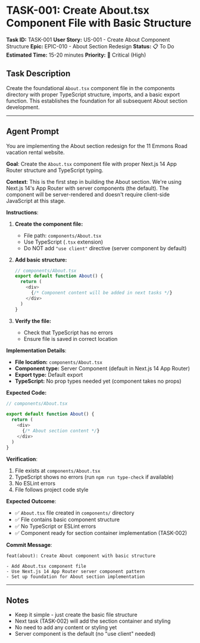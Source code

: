 # TASK-001: Create About.tsx Component File with Basic Structure

**Task ID:** TASK-001
**User Story:** US-001 - Create About Component Structure
**Epic:** EPIC-010 - About Section Redesign
**Status:** 📋 To Do
**Estimated Time:** 15-20 minutes
**Priority:** 🔴 Critical (High)

## Task Description

Create the foundational `About.tsx` component file in the components directory with proper TypeScript structure, imports, and a basic export function. This establishes the foundation for all subsequent About section development.

---

## Agent Prompt

You are implementing the About section redesign for the 11 Emmons Road vacation rental website.

**Goal**: Create the `About.tsx` component file with proper Next.js 14 App Router structure and TypeScript typing.

**Context**: This is the first step in building the About section. We're using Next.js 14's App Router with server components (the default). The component will be server-rendered and doesn't require client-side JavaScript at this stage.

**Instructions**:

1. **Create the component file:**
   - File path: `components/About.tsx`
   - Use TypeScript (`.tsx` extension)
   - Do NOT add `"use client"` directive (server component by default)

2. **Add basic structure:**

   ```typescript
   // components/About.tsx
   export default function About() {
     return (
       <div>
         {/* Component content will be added in next tasks */}
       </div>
     )
   }
   ```

3. **Verify the file:**
   - Check that TypeScript has no errors
   - Ensure file is saved in correct location

**Implementation Details**:

- **File location:** `components/About.tsx`
- **Component type:** Server Component (default in Next.js 14 App Router)
- **Export type:** Default export
- **TypeScript:** No prop types needed yet (component takes no props)

**Expected Code:**

```typescript
// components/About.tsx

export default function About() {
  return (
    <div>
      {/* About section content */}
    </div>
  )
}
```

**Verification**:

1. File exists at `components/About.tsx`
2. TypeScript shows no errors (run `npm run type-check` if available)
3. No ESLint errors
4. File follows project code style

**Expected Outcome**:

- ✅ `About.tsx` file created in `components/` directory
- ✅ File contains basic component structure
- ✅ No TypeScript or ESLint errors
- ✅ Component ready for section container implementation (TASK-002)

**Commit Message**:

```
feat(about): Create About component with basic structure

- Add About.tsx component file
- Use Next.js 14 App Router server component pattern
- Set up foundation for About section implementation
```

---

## Notes

- Keep it simple - just create the basic file structure
- Next task (TASK-002) will add the section container and styling
- No need to add any content or styling yet
- Server component is the default (no "use client" needed)
